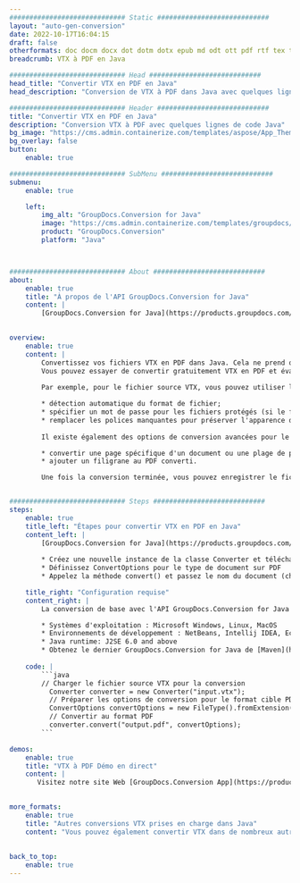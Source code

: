 ```yaml
---
############################# Static ############################
layout: "auto-gen-conversion"
date: 2022-10-17T16:04:15
draft: false
otherformats: doc docm docx dot dotm dotx epub md odt ott pdf rtf tex txt vdx vsdm vsdx vssm vssx vstm vstx vsx vtx xps
breadcrumb: VTX à PDF en Java

############################# Head ############################
head_title: "Convertir VTX en PDF en Java"
head_description: "Conversion de VTX à PDF dans Java avec quelques lignes de code. Convertissez plus de 160 formats de fichiers à l'aide de l'API de conversion de documents GroupDocs pour Java"

############################# Header ############################
title: "Convertir VTX en PDF en Java"
description: "Conversion VTX à PDF avec quelques lignes de code Java"
bg_image: "https://cms.admin.containerize.com/templates/aspose/App_Themes/V3/images/bg/header1.png"
bg_overlay: false
button:
    enable: true

############################# SubMenu ############################
submenu:
    enable: true

    left:
        img_alt: "GroupDocs.Conversion for Java"
        image: "https://cms.admin.containerize.com/templates/groupdocs/images/product-logos/90x90-noborder/groupdocs-conversion-java.png"
        product: "GroupDocs.Conversion"
        platform: "Java"



############################# About ############################
about:
    enable: true
    title: "À propos de l'API GroupDocs.Conversion for Java"
    content: |
        [GroupDocs.Conversion for Java](https://products.groupdocs.com/conversion/java/) est une API de conversion de format de fichier avancée pour la conversion entre les formats d'image et de document populaires tels que Microsoft Office, OpenDocument, PDF, HTML, e-mail, CAO. et bien plus encore avec seulement quelques lignes de code. L'API native détecte automatiquement les formats des documents originaux et propose de nombreuses options de personnalisation des documents convertis. Outre la fonction d'extraction d'informations d'un document, il prend également en charge la mise en cache des résultats de conversion sur le disque local par défaut. Cependant, tout type de stockage de cache peut être pris en charge en implémentant les interfaces appropriées - Amazon S3, Dropbox, Google Drive, Windows Azure, Reddis ou tout autre.
    

overview:
    enable: true
    content: |
        Convertissez vos fichiers VTX en PDF dans Java. Cela ne prend que quelques lignes de code Java sur n'importe quelle plate-forme de votre choix, telle que Windows, Linux, macOS.
        Vous pouvez essayer de convertir gratuitement VTX en PDF et évaluer la qualité des résultats de conversion. En plus des scripts de conversion de fichiers simples, vous pouvez essayer des options plus sophistiquées pour charger le fichier source VTX et stocker la sortie PDF. 
        
        Par exemple, pour le fichier source VTX, vous pouvez utiliser les options de chargement suivantes :

        * détection automatique du format de fichier;
        * spécifier un mot de passe pour les fichiers protégés (si le format de fichier le prend en charge);
        * remplacer les polices manquantes pour préserver l'apparence du document.
        
        Il existe également des options de conversion avancées pour le fichier PDF :

        * convertir une page spécifique d'un document ou une plage de pages;
        * ajouter un filigrane au PDF converti.

        Une fois la conversion terminée, vous pouvez enregistrer le fichier PDF dans votre chemin de fichier local ou dans un stockage tiers tel que FTP, Amazon S3, Google Drive, Dropbox, etc. Veuillez noter - pour convertir VTX à PDF, vous n'avez pas besoin d'installer de logiciel supplémentaire, tel que MS Office, Open Office, Adobe Acrobat Reader, etc.


############################# Steps ############################
steps:
    enable: true
    title_left: "Étapes pour convertir VTX en PDF en Java"
    content_left: |
        [GroupDocs.Conversion for Java](https://products.groupdocs.com/conversion/java/) permet aux développeurs de convertir facilement le fichier VTX en PDF avec quelques lignes de code.
        
        * Créez une nouvelle instance de la classe Converter et téléchargez le fichier VTX avec le chemin complet
        * Définissez ConvertOptions pour le type de document sur PDF
        * Appelez la méthode convert() et passez le nom du document (chemin complet) et le format (PDF) en tant que paramètre

    title_right: "Configuration requise"
    content_right: |
        La conversion de base avec l'API GroupDocs.Conversion for Java peut être effectuée avec seulement quelques lignes de code. Nos API sont prises en charge sur toutes les principales plates-formes et systèmes d'exploitation. Avant d'exécuter le code ci-dessous, assurez-vous que les prérequis suivants sont installés sur votre système.

        * Systèmes d'exploitation : Microsoft Windows, Linux, MacOS
        * Environnements de développement : NetBeans, Intellij IDEA, Eclipse, etc.
        * Java runtime: J2SE 6.0 and above
        * Obtenez le dernier GroupDocs.Conversion for Java de [Maven](https://repository.groupdocs.com/webapp/#/artifacts/browse/tree/General/repo/com/groupdocs/groupdocs-conversion)
         
    code: |
        ```java    
        // Charger le fichier source VTX pour la conversion
          Converter converter = new Converter("input.vtx");
          // Préparer les options de conversion pour le format cible PDF
          ConvertOptions convertOptions = new FileType().fromExtension("pdf").getConvertOptions();
          // Convertir au format PDF
          converter.convert("output.pdf", convertOptions);
        ```

demos:
    enable: true
    title: "VTX à PDF Démo en direct"
    content: |
       Visitez notre site Web [GroupDocs.Conversion App](https://products.groupdocs.app/conversion/family) et essayez la conversion VTX à PDF maintenant. La démo gratuite présente les avantages suivants
          

more_formats:
    enable: true
    title: "Autres conversions VTX prises en charge dans Java"
    content: "Vous pouvez également convertir VTX dans de nombreux autres formats de fichiers. Veuillez consulter la liste ci-dessous."
       
       
back_to_top:
    enable: true
---
```

